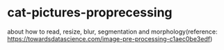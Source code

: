# cat-pictures-proprecessing
about how to read, resize, blur, segmentation and morphology(reference: https://towardsdatascience.com/image-pre-processing-c1aec0be3edf)
